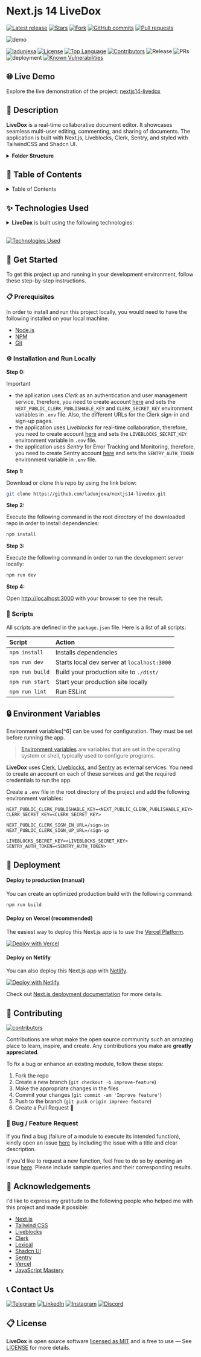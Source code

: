 # Next.js 14 LiveDox

<!-- GitHub badges -->

[![Latest release](https://img.shields.io/github/v/release/ladunjexa/nextjs14-livedox?label=Latest%20release&style=social)](https://github.com/ladunjexa/nextjs14-livedox/releases/tag/v0.1.0)
[![Stars](https://img.shields.io/github/stars/ladunjexa/nextjs14-livedox?style=social)](https://github.com/ladunjexa/nextjs14-livedox/stargazers)
[![Fork](https://img.shields.io/github/forks/ladunjexa/nextjs14-livedox?style=social)](https://github.com/ladunjexa/nextjs14-livedox/forks)
[![GitHub commits](https://img.shields.io/github/commit-activity/t/ladunjexa/nextjs14-livedox?style=social&logo=github)](https://github.com/ladunjexa/nextjs14-livedox/commits)
[![Pull requests](https://img.shields.io/github/issues-pr/ladunjexa/nextjs14-livedox?style=social&logo=github)](https://github.com/ladunjexa/nextjs14-livedox/pulls)

![demo](/public/thumbnail.png)

[![ladunjexa](https://custom-icon-badges.demolab.com/badge/made%20by%20-ladunjexa-556bf2?logo=github&logoColor=white&labelColor=101827)](https://github.com/luadnjexa)
[![License](https://img.shields.io/github/license/ladunjexa/nextjs14-livedox?color=dddddd&labelColor=000000)](https://github.com/ladunjexa/nextjs14-livedox/blob/main/LICENSE)
[![Top Language](https://img.shields.io/github/languages/top/ladunjexa/nextjs14-livedox?logo=github&logoColor=%23007ACC&label=TypeScript)](https://www.typescriptlang.org/)
[![Contributors](https://img.shields.io/github/contributors/ladunjexa/nextjs14-livedox?style=flat&color=orange&label=Contributors)](https://github.com/ladunjexa/nextjs14-livedox/graphs/contributors)
![Release](https://img.shields.io/github/release/ladunjexa/nextjs14-livedox.svg)
![PRs](https://img.shields.io/badge/PRs-welcome-ff69b4.svg?style=shields)
![deployment](https://img.shields.io/github/deployments/ladunjexa/nextjs14-livedox/Production?logo=vercel&label=Website)
[![Known Vulnerabilities](https://snyk.io/test/github/ladunjexa/nextjs14-livedox/badge.svg)](https://snyk.io/test/github/ladunjexa/nextjs14-livedox)

## 🌐 Live Demo

Explore the live demonstration of the project:
[nextjs14-livedox](https://nextjs14-livedox.vercel.app/)

## 📝 Description

**LiveDox** is a real-time collaborative document editor. It showcases seamless multi-user editing,
commenting, and sharing of documents. The application is built with Next.js, Liveblocks, Clerk,
Sentry, and styled with TailwindCSS and Shadcn UI.

<details><summary><b>Folder Structure</b></summary>

```bash
nextjs14-livedox/
├── app/
│   ├── (auth)/
│   │   ├── sign-in/
│   │   │   └── [[...sign-in]]/
│   │   │       └── index.ts
│   │   └── sign-up/
│   │       └── [[...sign-up]]/
│   │           └── index.ts
│   ├── (root)/
│   │   ├── document/
│   │   │   └── [id]/
│   │   │       └── page.tsx
│   │   └── page.tsx
│   ├── api/
│   │   └── liveblocks-auth/
│   │       └── route.ts
│   ├── favicon.ico
│   ├── global-error.tsx
│   ├── globals.css
│   ├── layout.tsx
│   └── provider.tsx
├── components/
│   ├── atoms/
│   │   ├── collaborator.tsx
│   │   ├── loader.tsx
│   │   ├── notifications.tsx
│   │   └── user-type-selector.tsx
│   ├── core/
│   │   └── collaborative-room.tsx
│   ├── document/
│   │   └── new-document-button.tsx
│   ├── editor/
│   │   ├── plugins/
│   │   │   ├── FloatingToolbarPlugin.tsx
│   │   │   ├── Theme.ts
│   │   │   └── ToolbarPlugin.tsx
│   │   └── Editor.tsx
│   ├── layout/
│   │   └── header.tsx
│   ├── modals/
│   │   ├── delete-modal.tsx
│   │   └── share-modal.tsx
│   ├── room/
│   │   ├── active-collaborators.tsx
│   │   └── comments.tsx
│   └── ui/ (generated by Shadcn UI)
│       └── [[...]].{tsx,ts}
├── lib/
│   ├── actions/
│   │   ├── room.actions.ts
│   │   └── user.actions.ts
│   ├── liveblocks.ts
│   └── utils.ts
├── public/
│   ├── assets/
│   │   ├── icons/[[...]].svg
│   │   └── images/[[...]].png
│   ├── next.svg
│   └── vercel.svg
├── styles/
│   ├── dark-theme.css
│   └── light-theme.css
├── types/
│   └── index.d.ts
├── .env.local
├── .eslintignore
├── .eslintrc.json
├── .gitignore
├── .prettierignore
├── .prettierrc
├── components.json
├── instrumentation.ts
├── liveblocks.config.ts
├── middleware.ts
├── next-env.d.ts
├── next.config.mjs
├── package-lock.json
├── package.json
├── postcss.config.mjs
├── README.md
├── sentry.client.config.ts
├── sentry.edge.config.ts
├── sentry.server.config.ts
├── tailwind.config.ts
└── tsconfig.json
```

</details>

## 📖 Table of Contents

<details><summary>Table of Contents</summary>

- [Live Demo](#-live-demo)
- [Description](#-description)
- [Technologies Used](#-technologies-used)
- [Get Started](#-get-started)
  - [Prerequisites](#-prerequisites)
  - [Installation and Run Locally](#-installation-and-run-locally)
  - [Scripts](#-scripts)
- [Environment Variables](#-environment-variables)
- [Deployment](#-deployment)
  - [Deploy to production (manual)](#-deploy-to-production-manual)
  - [Deploy on Vercel (recommended)](#-deploy-on-vercel-recommended)
  - [Deploy on Netlify](#-deploy-on-netlify)
- [Contributing](#-contributing)
  - [Bug / Feature Request](#-bug--feature-request)
- [Acknowledgements](#-acknowledgements)
- [Contact Us](#-contact-us)
- [License](#-license)

</details>

## ✨ Technologies Used

<details><summary><b>LiveDox</b> is built using the following technologies:</summary>

- [TypeScript](https://www.typescriptlang.org/): TypeScript is a typed superset of JavaScript that
  compiles to plain JavaScript.
- [Next.js](https://nextjs.org/): Next.js is a React framework for building server-side rendered and
  statically generated web applications.
- [Liveblocks](https://liveblocks.io/): Liveblocks is a real-time collaboration API that allows you
  to build collaborative applications.
- [Clerk](https://clerk.com/): Clerk is a developer-first authentication API that allows you to
  build secure and scalable applications.
- [Lexical](https://lexical.dev/): Lexical is a design system that helps you build beautiful text
  editor interfaces faster.
- [Tailwind CSS](https://tailwindcss.com/): Tailwind CSS is a utility-first CSS framework for
  rapidly building custom user interfaces.
- [ESLint](https://eslint.org/): ESLint is a static code analysis tool for identifying problematic
  patterns found in JavaScript code.
- [Prettier](https://prettier.io/): Prettier is an opinionated code formatter.
- [Shadcn-UI](https://ui.shadcn.com/): Shadcn UI is a React UI library that helps developers rapidly
  build modern web applications.
- [Sentry](https://sentry.io/): Sentry is a developer-first error tracking and performance
  monitoring platform that helps developers see what actually matters, solve quicker, and learn
  continuously about their applications.
- [Vercel](https://vercel.com/): Vercel is a cloud platform for frontend developers, providing the
  frameworks, workflows, and infrastructure to build a faster, more personalized Web.

</details><br/>

[![Technologies Used](https://skillicons.dev/icons?i=ts,nextjs,tailwind,sentry,vercel)](https://skillicons.dev)

## 🧰 Get Started

To get this project up and running in your development environment, follow these step-by-step
instructions.

### 📋 Prerequisites

In order to install and run this project locally, you would need to have the following installed on
your local machine.

- [Node.js](https://nodejs.org/en/)
- [NPM](https://www.npmjs.com/get-npm)
- [Git](https://git-scm.com/downloads)

### ⚙️ Installation and Run Locally

**Step 0:**

> [!IMPORTANT]
>
> - the apllication uses _Clerk_ as an authentication and user management service, therefore, you
>   need to create account [here](https://clerk.com/) and sets the
>   `NEXT_PUBLIC_CLERK_PUBLISHABLE_KEY` and `CLERK_SECRET_KEY` environment variables in `.env` file.
>   Also, the different URLs for the Clerk sign-in and sign-up pages.
> - the application uses _Liveblocks_ for real-time collaboration, therefore, you need to create
>   account [here](https://liveblocks.io/) and sets the `LIVEBLOCKS_SECRET_KEY` environment variable
>   in `.env` file.
> - the application uses _Sentry_ for Error Tracking and Monitoring, therefore, you need to create
>   Sentry account [here](https://sentry.io/) and sets the `SENTRY_AUTH_TOKEN` environment variable
>   in `.env` file.

**Step 1:**

Download or clone this repo by using the link below:

```bash
git clone https://github.com/ladunjexa/nextjs14-livedox.git
```

**Step 2:**

Execute the following command in the root directory of the downloaded repo in order to install
dependencies:

```bash
npm install
```

**Step 3:**

Execute the following command in order to run the development server locally:

```bash
npm run dev
```

**Step 4:**

Open [http://localhost:3000](http://localhost:3000) with your browser to see the result.

### 📜 Scripts

All scripts are defined in the `package.json` file. Here is a list of all scripts:

| Script          | Action                                      |
| :-------------- | :------------------------------------------ |
| `npm install`   | Installs dependencies                       |
| `npm run dev`   | Starts local dev server at `localhost:3000` |
| `npm run build` | Build your production site to `./dist/`     |
| `npm run start` | Start your production site locally          |
| `npm run lint`  | Run ESLint                                  |

## 🔒 Environment Variables

Environment variables[^6] can be used for configuration. They must be set before running the app.

> [Environment variables](https://en.wikipedia.org/wiki/Environment_variable) are variables that are
> set in the operating system or shell, typically used to configure programs.

**LiveDox** uses [Clerk](https://clerk.com), [Liveblocks](https://liveblocks.io), and
[Sentry](https://sentry.io) as external services. You need to create an account on each of these
services and get the required credentials to run the app.

Create a `.env` file in the root directory of the project and add the following environment
variables:

```env
NEXT_PUBLIC_CLERK_PUBLISHABLE_KEY=<NEXT_PUBLIC_CLERK_PUBLISHABLE_KEY>
CLERK_SECRET_KEY=<CLERK_SECRET_KEY>

NEXT_PUBLIC_CLERK_SIGN_IN_URL=/sign-in
NEXT_PUBLIC_CLERK_SIGN_UP_URL=/sign-up

LIVEBLOCKS_SECRET_KEY=<LIVEBLOCKS_SECRET_KEY>
SENTRY_AUTH_TOKEN=<SENTRY_AUTH_TOKEN>
```

## 🚀 Deployment

#### Deploy to production (manual)

You can create an optimized production build with the following command:

```bash
npm run build
```

#### Deploy on Vercel (recommended)

The easiest way to deploy this Next.js app is to use the
[Vercel Platform](https://vercel.com/new?utm_medium=default-template&filter=next.js&utm_source=create-next-app&utm_campaign=create-next-app-readme).

[![Deploy with Vercel](https://vercel.com/button)](https://vercel.com/new/clone?repository-url=https%3A%2F%2Fgithub.com%2Fladunjexa%2Fnextjs14-livedox)

#### Deploy on Netlify

You can also deploy this Next.js app with [Netlify](https://www.netlify.com/).

[![Deploy with Netlify](https://www.netlify.com/img/deploy/button.svg)](https://app.netlify.com/start/deploy?repository=https://github.com/ladunjexa/nextjs14-livedox)

Check out [Next.js deployment documentation](https://nextjs.org/docs/deployment) for more details.

## 🔧 Contributing

[![contributors](https://contrib.rocks/image?repo=ladunjexa/nextjs14-livedox)](https://github.com/ladunjexa/nextjs14-livedox/graphs/contributors)

Contributions are what make the open source community such an amazing place to learn, inspire, and
create. Any contributions you make are **greatly appreciated**.

To fix a bug or enhance an existing module, follow these steps:

1. Fork the repo
2. Create a new branch (`git checkout -b improve-feature`)
3. Make the appropriate changes in the files
4. Commit your changes (`git commit -am 'Improve feature'`)
5. Push to the branch (`git push origin improve-feature`)
6. Create a Pull Request 🎉

### 📩 Bug / Feature Request

If you find a bug (failure of a module to execute its intended function), kindly open an issue
[here](https://github.com/ladunjexa/nextjs14-livedox/issues/new) by including the issue with a title
and clear description.

If you'd like to request a new function, feel free to do so by opening an issue
[here](https://github.com/ladunjexa/nextjs14-livedox/issues/new). Please include sample queries and
their corresponding results.

## 💎 Acknowledgements

I'd like to express my gratitude to the following people who helped me with this project and made it
possible:

- [Next.js](https://nextjs.org/)
- [Tailwind CSS](https://tailwindcss.com/)
- [Liveblocks](https://liveblocks.io/)
- [Clerk](https://clerk.com/)
- [Lexical](https://lexical.dev/)
- [Shadcn UI](https://ui.shadcn.com/)
- [Sentry](https://sentry.io/)
- [Vercel](https://vercel.com/)
- [JavaScript Mastery](https://www.jsmastery.pro/)

## 📞 Contact Us

[![Telegram](https://img.shields.io/badge/Telegram-@ladunjexa-2CA5E0?style=social&logo=telegram&logoColor=000000)](https://t.me/ladunjexa)
[![LinkedIn](https://img.shields.io/badge/LinkedIn-ladunjexa-blue?style=flat&logo=linkedin&logoColor=b0c0c0&labelColor=363D44)](https://www.linkedin.com/in/lironabutbul)
[![Instagram](https://img.shields.io/badge/Instagram-ladunjexa-grey?style=flat&logo=instagram&logoColor=b0c0c0&labelColor=8134af)](https://www.instagram.com/ladunjexa)
[![Discord](https://img.shields.io/badge/Discord-ladunjexa-7289da?style=flat&logo=discord&logoColor=b0c0c0&labelColor=2c2f33)](https://discord.com/users/827996364331810816)

<!-- [![Twitter](https://img.shields.io/twitter/follow/ladunjexa.svg?style=social)](https://twitter.com/intent/follow?screen_name=ladunjexa) -->

## 📋 License

**LiveDox** is open source software [licensed as MIT](https://opensource.org/license/mit/) and is
free to use — See [LICENSE](https://github.com/ladunjexa/nextjs14-livedox/blob/main/LICENSE) for
more details.
